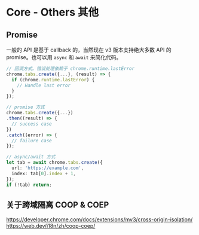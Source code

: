 # Core - Others 其他

## Promise

一般的 API 是基于 callback 的，当然现在 v3 版本支持绝大多数 API 的 promise。也可以用 `async` 和 `await` 来简化代码。

```ts
// 回调方式。错误处理依赖于 chrome.runtime.lastError
chrome.tabs.create({...}, (result) => {
  if (chrome.runtime.lastError) {
    // Handle last error
  }
});

// promise 方式
chrome.tabs.create({...})
.then((result) => {
  // success case
})
.catch((error) => {
  // failure case
});

// async/await 方式
let tab = await chrome.tabs.create({
  url: 'https://example.com',
  index: tab[0].index + 1,
});
if (!tab) return;
```

## 关于跨域隔离 COOP & COEP
https://developer.chrome.com/docs/extensions/mv3/cross-origin-isolation/
https://web.dev/i18n/zh/coop-coep/

